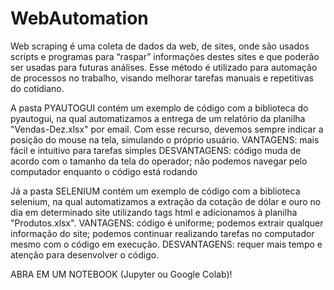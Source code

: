 # WebAutomation

Web scraping é uma coleta de dados da web, de sites, onde são usados scripts e programas para “raspar” informações destes sites e que poderão ser usadas para futuras análises.
Esse método é utilizado para automação de processos no trabalho, visando melhorar tarefas manuais e repetitivas do cotidiano.

A pasta PYAUTOGUI contém um exemplo de código com a biblioteca do pyautogui, na qual automatizamos a entrega de um relatório da planilha "Vendas-Dez.xlsx" por email.
Com esse recurso, devemos sempre indicar a posição do mouse na tela, simulando o próprio usuário.
VANTAGENS: mais fácil e intuitivo para tarefas simples
DESVANTAGENS: código muda de acordo com o tamanho da tela do operador; não podemos navegar pelo computador enquanto o código está rodando

Já a pasta SELENIUM contém um exemplo de código com a biblioteca selenium, na qual automatizamos a extração da cotação de dólar e ouro no dia em determinado site 
utilizando tags html e adicionamos à planilha "Produtos.xlsx".
VANTAGENS: código é uniforme; podemos extrair qualquer informação do site; podemos continuar realizando tarefas no computador mesmo com o código em execução.
DESVANTAGENS: requer mais tempo e atenção para desenvolver o código.

ABRA EM UM NOTEBOOK (Jupyter ou Google Colab)!
